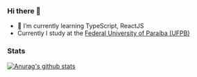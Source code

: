 ### Hi there 👋

<!--
**ViniciusSantos31/ViniciusSantos31** is a ✨ _special_ ✨ repository because its `README.md` (this file) appears on your GitHub profile.

<!-- - 🔭 I’m currently working on ... -->
- 🌱 I’m currently learning TypeScript, ReactJS
- Currently I study at the [Federal University of Paraíba (UFPB)](https://www.ufpb.br/)

### Stats

[![Anurag's github stats](https://github-readme-stats.vercel.app/api?username=ViniciusSantos31&show_icons=true)](https://github.com/anuraghazra/github-readme-stats)

